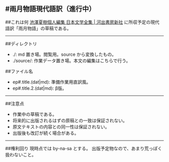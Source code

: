 #雨月物語現代語訳（進行中）
----
##これは何
[池澤夏樹個人編集 日本文学全集 | 河出書房新社](http://www.kawade.co.jp/nihon_bungaku_zenshu/) に所収予定の現代語訳「雨月物語」の草稿である。

----
##ディレクトリ
* ./: md 置き場。閲覧用。source から変換したもの。
* ./source/: 作業データ置き場。本文の編集はこちらで行う。  

##ファイル名
* ep#.title.(dat|md): 準備作業用直訳風。
* ep#.title.2.(dat|md): β版。

----
##注意点

* 作業中の草稿である。
* 将来的に出版されるはずの原稿との一致は保証されない。
* 原文テキストの内容との同一性は保証されない。
* 出版後も改訂が続く場合がある。

----
##権利回り
現時点では by-na-sa とする。
出版予定物なので、あまり荒っぽく扱わないこと。
